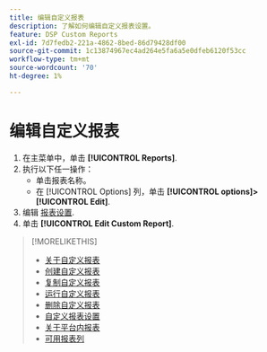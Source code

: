 ```yaml
---
title: 编辑自定义报表
description: 了解如何编辑自定义报表设置。
feature: DSP Custom Reports
exl-id: 7d7fedb2-221a-4862-8bed-86d79428df00
source-git-commit: 1c13874967ec4ad264e5fa6a5e0dfeb6120f53cc
workflow-type: tm+mt
source-wordcount: '70'
ht-degree: 1%

---
```


# 编辑自定义报表

1. 在主菜单中，单击 **[!UICONTROL Reports]**.
1. 执行以下任一操作：
   * 单击报表名称。
   * 在 [!UICONTROL Options] 列，单击 **[!UICONTROL options]>[!UICONTROL Edit]**.
1. 编辑 [报表设置](/help/dsp/reports/report-settings.md).
1. 单击 **[!UICONTROL Edit Custom Report]**.

>[!MORELIKETHIS]
>
>* [关于自定义报表](/help/dsp/reports/report-about.md)
>* [创建自定义报表](/help/dsp/reports/report-create.md)
>* [复制自定义报表](/help/dsp/reports/report-copy.md)
>* [运行自定义报表](/help/dsp/reports/report-run-now.md)
>* [删除自定义报表](/help/dsp/reports/report-delete.md)
>* [自定义报表设置](/help/dsp/reports/report-settings.md)
>* [关于平台内报表](/help/dsp/campaign-management/reports/campaign-reports-about.md)
>* [可用报表列](/help/dsp/reports/report-columns.md)

